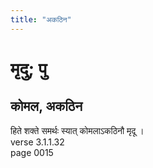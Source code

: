 ```yaml
---
title: "अकठिन"
---
```


# मृदु; पु
## कोमल, अकठिन
हिते शक्ते समर्थः स्यात् कोमलाऽकठिनौ मृदू ।<br />verse 3.1.1.32<br />page 0015

